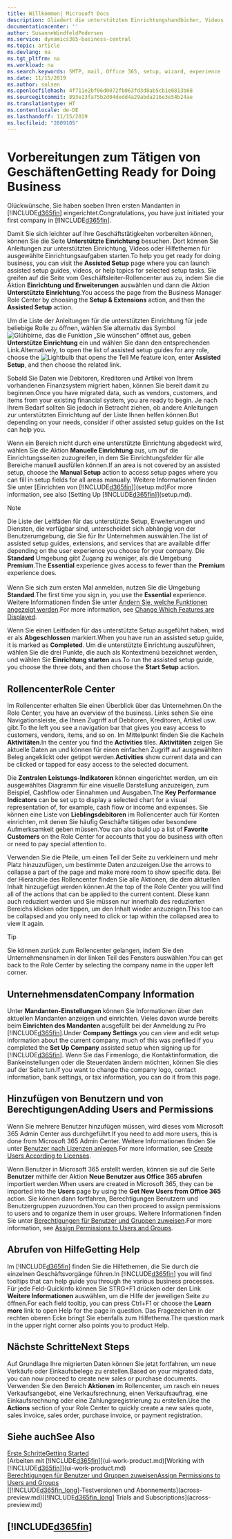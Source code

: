 ```yaml
---
title: Willkommen| Microsoft Docs
description: Gliedert die unterstützten Einrichtungshandbücher, Videos, Hilfethemen, Seiten, die sie verwenden, um Business Central zu nutzen.
documentationcenter: ''
author: SusanneWindfeldPedersen
ms.service: dynamics365-business-central
ms.topic: article
ms.devlang: na
ms.tgt_pltfrm: na
ms.workload: na
ms.search.keywords: SMTP, mail, Office 365, setup, wizard, experience
ms.date: 11/15/2019
ms.author: solsen
ms.openlocfilehash: 4f711e2bf06d0072fb063fd3d8ab5cb1e0813b68
ms.sourcegitcommit: 893e13fa75b2d04dedd4a29abda216e3e54b24ae
ms.translationtype: HT
ms.contentlocale: de-DE
ms.lasthandoff: 11/15/2019
ms.locfileid: "2809105"
---
```

# <a name="getting-ready-for-doing-business"></a><span data-ttu-id="261d4-103">Vorbereitungen zum Tätigen von Geschäften</span><span class="sxs-lookup"><span data-stu-id="261d4-103">Getting Ready for Doing Business</span></span>
<span data-ttu-id="261d4-104">Glückwünsche, Sie haben soeben Ihren ersten Mandanten in [!INCLUDE[d365fin](includes/d365fin_md.md)]  eingerichtet.</span><span class="sxs-lookup"><span data-stu-id="261d4-104">Congratulations, you have just initiated your first company in [!INCLUDE[d365fin](includes/d365fin_md.md)].</span></span>

<span data-ttu-id="261d4-105">Damit Sie sich leichter auf Ihre Geschäftstätigkeiten vorbereiten können, können Sie die Seite **Unterstützte Einrichtung** besuchen. Dort können Sie Anleitungen zur unterstützten Einrichtung, Videos oder Hilfethemen für ausgewählte Einrichtungsaufgaben starten.</span><span class="sxs-lookup"><span data-stu-id="261d4-105">To help you get ready for doing business, you can visit the **Assisted Setup** page where you can launch assisted setup guides, videos, or help topics for selected setup tasks.</span></span> <span data-ttu-id="261d4-106">Sie greifen auf die Seite vom Geschäftsleiter-Rollencenter aus zu, indem Sie die Aktion **Einrichtung und Erweiterungen** auswählen und dann die Aktion **Unterstützte Einrichtung**.</span><span class="sxs-lookup"><span data-stu-id="261d4-106">You access the page from the Business Manager Role Center by choosing the **Setup & Extensions** action, and then the **Assisted Setup** action.</span></span>

<span data-ttu-id="261d4-107">Um die Liste der Anleitungen für die unterstützten Einrichtung für jede beliebige Rolle zu öffnen, wählen Sie alternativ das Symbol ![Glühbirne, das die Funktion „Sie wünschen“ öffnet](media/ui-search/search_small.png "Was möchten Sie tun?") aus, geben **Unterstütze Einrichtung** ein und wählen Sie dann den entsprechenden Link.</span><span class="sxs-lookup"><span data-stu-id="261d4-107">Alternatively, to open the list of assisted setup guides for any role, choose the ![Lightbulb that opens the Tell Me feature](media/ui-search/search_small.png "Tell me what you want to do") icon, enter **Assisted Setup**, and then choose the related link.</span></span>

<span data-ttu-id="261d4-108">Sobald Sie Daten wie Debitoren, Kreditoren und Artikel von Ihrem vorhandenen Finanzsystem migriert haben, können Sie bereit damit zu beginnen.</span><span class="sxs-lookup"><span data-stu-id="261d4-108">Once you have migrated data, such as vendors, customers, and items from your existing financial system, you are ready to begin.</span></span> <span data-ttu-id="261d4-109">Je nach Ihrem Bedarf sollten Sie jedoch in Betracht ziehen, ob andere Anleitungen zur unterstützten Einrichtung auf der Liste Ihnen helfen können.</span><span class="sxs-lookup"><span data-stu-id="261d4-109">But depending on your needs, consider if other assisted setup guides on the list can help you.</span></span>

<span data-ttu-id="261d4-110">Wenn ein Bereich nicht durch eine unterstützte Einrichtung abgedeckt wird, wählen Sie die Aktion **Manuelle Einrichtung** aus, um auf die Einrichtungsseiten zuzugreifen, in dem Sie Einrichtungsfelder für alle Bereiche manuell ausfüllen können.</span><span class="sxs-lookup"><span data-stu-id="261d4-110">If an area is not covered by an assisted setup, choose the **Manual Setup** action to access setup pages where you can fill in setup fields for all areas manually.</span></span> <span data-ttu-id="261d4-111">Weitere Informationen finden Sie unter [Einrichten von [!INCLUDE[d365fin](includes/d365fin_md.md)]](setup.md)</span><span class="sxs-lookup"><span data-stu-id="261d4-111">For more information, see also [Setting Up [!INCLUDE[d365fin](includes/d365fin_md.md)]](setup.md).</span></span>

> [!NOTE]  
> <span data-ttu-id="261d4-112">Die Liste der Leitfäden für das unterstützte Setup, Erweiterungen und Diensten, die verfügbar sind, unterscheidet sich abhängig von der Benutzerumgebung, die Sie für Ihr Unternehmen auswählen.</span><span class="sxs-lookup"><span data-stu-id="261d4-112">The list of assisted setup guides, extensions, and services that are available differ depending on the user experience you choose for your company.</span></span> <span data-ttu-id="261d4-113">Die **Standard** Umgebung gibt Zugang zu weniger, als die Umgebung **Premium**.</span><span class="sxs-lookup"><span data-stu-id="261d4-113">The **Essential** experience gives access to fewer than the **Premium** experience does.</span></span><br /><br />
> <span data-ttu-id="261d4-114">Wenn Sie sich zum ersten Mal anmelden, nutzen Sie die Umgebung **Standard**.</span><span class="sxs-lookup"><span data-stu-id="261d4-114">The first time you sign in, you use the **Essential** experience.</span></span> <span data-ttu-id="261d4-115">Weitere Informationen finden Sie unter [Ändern Sie, welche Funktionen angezeigt werden](ui-experiences.md).</span><span class="sxs-lookup"><span data-stu-id="261d4-115">For more information, see [Change Which Features are Displayed](ui-experiences.md).</span></span>

<span data-ttu-id="261d4-116">Wenn Sie einen Leitfaden für das unterstützte Setup ausgeführt haben, wird er als **Abgeschlossen** markiert.</span><span class="sxs-lookup"><span data-stu-id="261d4-116">When you have run an assisted setup guide, it is marked as **Completed**.</span></span> <span data-ttu-id="261d4-117">Um die unterstützte Einrichtung auszuführen, wählen Sie die drei Punkte, die auch als Kontextmenü bezeichnet werden, und wählen Sie **Einrichtung starten** aus.</span><span class="sxs-lookup"><span data-stu-id="261d4-117">To run the assisted setup guide, you choose the three dots, and then choose the **Start Setup** action.</span></span>

## <a name="role-center"></a><span data-ttu-id="261d4-118">Rollencenter</span><span class="sxs-lookup"><span data-stu-id="261d4-118">Role Center</span></span>
<span data-ttu-id="261d4-119">Im Rollencenter erhalten Sie einen Überblick über das Unternehmen.</span><span class="sxs-lookup"><span data-stu-id="261d4-119">On the Role Center, you have an overview of the business.</span></span> <span data-ttu-id="261d4-120">Links sehen Sie eine Navigationsleiste, die Ihnen Zugriff auf Debitoren, Kreditoren, Artikel usw. gibt.</span><span class="sxs-lookup"><span data-stu-id="261d4-120">To the left you see a navigation bar that gives you easy access to customers, vendors, items, and so on.</span></span> <span data-ttu-id="261d4-121">Im Mittelpunkt finden Sie die Kacheln **Aktivitäten**.</span><span class="sxs-lookup"><span data-stu-id="261d4-121">In the center you find the **Activities** tiles.</span></span> <span data-ttu-id="261d4-122">**Aktivitäten** zeigen Sie aktuelle Daten an und können für einen einfachen Zugriff auf ausgewählten Beleg angeklickt oder getippt werden.</span><span class="sxs-lookup"><span data-stu-id="261d4-122">**Activities** show current data and can be clicked or tapped for easy access to the selected document.</span></span>

<span data-ttu-id="261d4-123">Die **Zentralen Leistungs-Indikatoren** können eingerichtet werden, um ein ausgewähltes Diagramm für eine visuelle Darstellung anzuzeigen, zum Beispiel, Cashflow oder Einnahmen und Ausgaben.</span><span class="sxs-lookup"><span data-stu-id="261d4-123">The **Key Performance Indicators** can be set up to display a selected chart for a visual representation of, for example, cash flow or income and expenses.</span></span> <span data-ttu-id="261d4-124">Sie können eine Liste von **Lieblingsdebitoren** im Rollencenter auch für Konten einrichten, mit denen Sie häufig Geschäfte tätigen oder besondere Aufmerksamkeit geben müssen.</span><span class="sxs-lookup"><span data-stu-id="261d4-124">You can also build up a list of **Favorite Customers** on the Role Center for accounts that you do business with often or need to pay special attention to.</span></span>

<span data-ttu-id="261d4-125">Verwenden Sie die Pfeile, um einen Teil der Seite zu verkleinern und mehr Platz hinzuzufügen, um bestimmte Daten anzuzeigen.</span><span class="sxs-lookup"><span data-stu-id="261d4-125">Use the arrows to collapse a part of the page and make more room to show specific data.</span></span> <span data-ttu-id="261d4-126">Bei der Hierarchie des Rollencenter finden Sie alle Aktionen, die dem aktuellen Inhalt hinzugefügt werden können.</span><span class="sxs-lookup"><span data-stu-id="261d4-126">At the top of the Role Center you will find all of the actions that can be applied to the current content.</span></span> <span data-ttu-id="261d4-127">Diese kann auch reduziert werden und Sie müssen nur innerhalb des reduzierten Bereichs klicken oder tippen, um den Inhalt wieder anzuzeigen.</span><span class="sxs-lookup"><span data-stu-id="261d4-127">This too can be collapsed and you only need to click or tap within the collapsed area to view it again.</span></span>

> [!TIP]  
> <span data-ttu-id="261d4-128">Sie können zurück zum Rollencenter gelangen, indem Sie den Unternehmensnamen in der linken Teil des Fensters auswählen.</span><span class="sxs-lookup"><span data-stu-id="261d4-128">You can get back to the Role Center by selecting the company name in the upper left corner.</span></span>

## <a name="company-information"></a><span data-ttu-id="261d4-129">Unternehmensdaten</span><span class="sxs-lookup"><span data-stu-id="261d4-129">Company Information</span></span>
<span data-ttu-id="261d4-130">Unter **Mandanten-Einstellungen** können Sie Informationen über den aktuellen Mandanten anzeigen und einrichten. Vieles davon wurde bereits beim **Einrichten des Mandanten** ausgefüllt bei der Anmeldung zu Pro [!INCLUDE[d365fin](includes/d365fin_md.md)].</span><span class="sxs-lookup"><span data-stu-id="261d4-130">Under **Company Settings** you can view and edit setup information about the current company, much of this was prefilled if you completed the **Set Up Company** assisted setup when signing up for [!INCLUDE[d365fin](includes/d365fin_md.md)].</span></span> <span data-ttu-id="261d4-131">Wenn Sie das Firmenlogo, die Kontaktinformation, die Bankeinstellungen oder die Steuerdaten ändern möchten, können Sie dies auf der Seite tun.</span><span class="sxs-lookup"><span data-stu-id="261d4-131">If you want to change the company logo, contact information, bank settings, or tax information, you can do it from this page.</span></span>    

## <a name="adding-users-and-permissions"></a><span data-ttu-id="261d4-132">Hinzufügen von Benutzern und von Berechtigungen</span><span class="sxs-lookup"><span data-stu-id="261d4-132">Adding Users and Permissions</span></span>
<span data-ttu-id="261d4-133">Wenn Sie mehrere Benutzer hinzufügen müssen, wird dieses vom Microsoft 365 Admin Center aus durchgeführt.</span><span class="sxs-lookup"><span data-stu-id="261d4-133">If you need to add more users, this is done from Microsoft 365 Admin Center.</span></span> <span data-ttu-id="261d4-134">Weitere Informationen finden Sie unter [Benutzer nach Lizenzen anlegen](ui-how-users-permissions.md).</span><span class="sxs-lookup"><span data-stu-id="261d4-134">For more information, see [Create Users According to Licenses](ui-how-users-permissions.md).</span></span>

<span data-ttu-id="261d4-135">Wenn Benutzer in Microsoft 365 erstellt werden, können sie auf die Seite **Benutzer** mithilfe der Aktion **Neue Benutzer aus Office 365 abrufen** importiert werden.</span><span class="sxs-lookup"><span data-stu-id="261d4-135">When users are created in Microsoft 365, they can be imported into the **Users** page by using the **Get New Users from Office 365** action.</span></span> <span data-ttu-id="261d4-136">Sie können dann fortfahren, Berechtigungen Benutzern und Benutzergruppen zuzuordnen.</span><span class="sxs-lookup"><span data-stu-id="261d4-136">You can then proceed to assign permissions to users and to organize them in user groups.</span></span> <span data-ttu-id="261d4-137">Weitere Informationen finden Sie unter [Berechtigungen für Benutzer und Gruppen zuweisen](ui-define-granular-permissions.md).</span><span class="sxs-lookup"><span data-stu-id="261d4-137">For more information, see [Assign Permissions to Users and Groups](ui-define-granular-permissions.md).</span></span>  

## <a name="getting-help"></a><span data-ttu-id="261d4-138">Abrufen von Hilfe</span><span class="sxs-lookup"><span data-stu-id="261d4-138">Getting Help</span></span>
<span data-ttu-id="261d4-139">Im [!INCLUDE[d365fin](includes/d365fin_md.md)] finden Sie die Hilfethemen, die Sie durch die einzelnen Geschäftsvorgänge führen.</span><span class="sxs-lookup"><span data-stu-id="261d4-139">In [!INCLUDE[d365fin](includes/d365fin_md.md)] you will find tooltips that can help guide you through the various business processes.</span></span> <span data-ttu-id="261d4-140">Für jede Feld-Quickinfo können Sie STRG+F1 drücken oder den Link **Weitere Informationen** auswählen, um die Hilfe der jeweiligen Seite zu öffnen.</span><span class="sxs-lookup"><span data-stu-id="261d4-140">For each field tooltip, you can press Ctrl+F1 or choose the **Learn more** link to open Help for the page in question.</span></span> <span data-ttu-id="261d4-141">Das Fragezeichen in der rechten oberen Ecke bringt Sie ebenfalls zum Hilfethema.</span><span class="sxs-lookup"><span data-stu-id="261d4-141">The question mark in the upper right corner also points you to product Help.</span></span>

## <a name="next-steps"></a><span data-ttu-id="261d4-142">Nächste Schritte</span><span class="sxs-lookup"><span data-stu-id="261d4-142">Next Steps</span></span>
<span data-ttu-id="261d4-143">Auf Grundlage Ihre migrierten Daten können Sie jetzt fortfahren, um neue Verkäufe oder Einkaufsbelege zu erstellen.</span><span class="sxs-lookup"><span data-stu-id="261d4-143">Based on your migrated data, you can now proceed to create new sales or purchase documents.</span></span> <span data-ttu-id="261d4-144">Verwenden Sie den Bereich **Aktionen** im Rollencenter, um rasch ein neues Verkaufsangebot, eine Verkaufsrechnung, einen Verkaufsauftrag, eine Einkaufsrechnung oder eine Zahlungsregistrierung zu erstellen.</span><span class="sxs-lookup"><span data-stu-id="261d4-144">Use the **Actions** section of your Role Center to quickly create a new sales quote, sales invoice, sales order, purchase invoice, or payment registration.</span></span>

## <a name="see-also"></a><span data-ttu-id="261d4-145">Siehe auch</span><span class="sxs-lookup"><span data-stu-id="261d4-145">See Also</span></span>
[<span data-ttu-id="261d4-146">Erste Schritte</span><span class="sxs-lookup"><span data-stu-id="261d4-146">Getting Started</span></span>](product-get-started.md)  
<span data-ttu-id="261d4-147">[Arbeiten mit [!INCLUDE[d365fin](includes/d365fin_md.md)]](ui-work-product.md)</span><span class="sxs-lookup"><span data-stu-id="261d4-147">[Working with [!INCLUDE[d365fin](includes/d365fin_md.md)]](ui-work-product.md)</span></span>  
[<span data-ttu-id="261d4-148">Berechtigungen für Benutzer und Gruppen zuweisen</span><span class="sxs-lookup"><span data-stu-id="261d4-148">Assign Permissions to Users and Groups</span></span>](ui-define-granular-permissions.md)  
<span data-ttu-id="261d4-149">[[!INCLUDE[d365fin_long](includes/d365fin_long_md.md)]-Testversionen und Abonnements](across-preview.md)</span><span class="sxs-lookup"><span data-stu-id="261d4-149">[[!INCLUDE[d365fin_long](includes/d365fin_long_md.md)] Trials and Subscriptions](across-preview.md)</span></span>  

## [!INCLUDE[d365fin](includes/free_trial_md.md)]  

